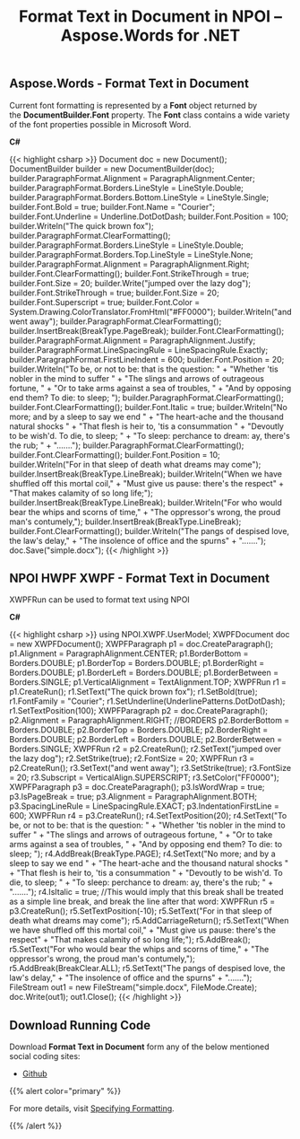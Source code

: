 ﻿---
title: Format Text in Document in NPOI – Aspose.Words for .NET
articleTitle: Format Text in Document in NPOI
linktitle: Format Text in Document in NPOI
description: "Aspose.Words for .NET allows you to fformat text in a document easily and fast instead of using NPOI."
type: docs
weight: 40
url: /net/format-text-in-document-in-npoi/
---

## Aspose.Words - Format Text in Document

Current font formatting is represented by a **Font** object returned by the **DocumentBuilder.Font** property. The **Font** class contains a wide variety of the font properties possible in Microsoft Word.

**C#**

{{< highlight csharp >}}
Document doc = new Document();
DocumentBuilder builder = new DocumentBuilder(doc);
builder.ParagraphFormat.Alignment = ParagraphAlignment.Center;
builder.ParagraphFormat.Borders.LineStyle = LineStyle.Double;
builder.ParagraphFormat.Borders.Bottom.LineStyle = LineStyle.Single;
builder.Font.Bold = true;
builder.Font.Name = "Courier";
builder.Font.Underline = Underline.DotDotDash;
builder.Font.Position = 100;
builder.Writeln("The quick brown fox");
builder.ParagraphFormat.ClearFormatting();
builder.ParagraphFormat.Borders.LineStyle = LineStyle.Double;
builder.ParagraphFormat.Borders.Top.LineStyle = LineStyle.None;
builder.ParagraphFormat.Alignment = ParagraphAlignment.Right;
builder.Font.ClearFormatting();
builder.Font.StrikeThrough = true;
builder.Font.Size = 20;
builder.Write("jumped over the lazy dog");
builder.Font.StrikeThrough = true;
builder.Font.Size = 20;
builder.Font.Superscript = true;
builder.Font.Color = System.Drawing.ColorTranslator.FromHtml("#FF0000");
builder.Writeln("and went away");
builder.ParagraphFormat.ClearFormatting();
builder.InsertBreak(BreakType.PageBreak);
builder.Font.ClearFormatting();
builder.ParagraphFormat.Alignment = ParagraphAlignment.Justify;
builder.ParagraphFormat.LineSpacingRule = LineSpacingRule.Exactly;
builder.ParagraphFormat.FirstLineIndent = 600;
builder.Font.Position = 20;
builder.Writeln("To be, or not to be: that is the question: "
                + "Whether 'tis nobler in the mind to suffer "
                + "The slings and arrows of outrageous fortune, "
                + "Or to take arms against a sea of troubles, "
                + "And by opposing end them? To die: to sleep; ");
builder.ParagraphFormat.ClearFormatting();
builder.Font.ClearFormatting();
builder.Font.Italic = true;
builder.Writeln("No more; and by a sleep to say we end "
                + "The heart-ache and the thousand natural shocks "
                + "That flesh is heir to, 'tis a consummation "
                + "Devoutly to be wish'd. To die, to sleep; "
                + "To sleep: perchance to dream: ay, there's the rub; "
                + ".......");
builder.ParagraphFormat.ClearFormatting();
builder.Font.ClearFormatting();
builder.Font.Position = 10;
builder.Writeln("For in that sleep of death what dreams may come");
builder.InsertBreak(BreakType.LineBreak);
builder.Writeln("When we have shuffled off this mortal coil,"
                + "Must give us pause: there's the respect"
                + "That makes calamity of so long life;");
builder.InsertBreak(BreakType.LineBreak);
builder.Writeln("For who would bear the whips and scorns of time,"
                + "The oppressor's wrong, the proud man's contumely,");
builder.InsertBreak(BreakType.LineBreak);
builder.Font.ClearFormatting();
builder.Writeln("The pangs of despised love, the law's delay,"
                + "The insolence of office and the spurns" + ".......");
doc.Save("simple.docx");
{{< /highlight >}}

## NPOI HWPF XWPF - Format Text in Document

XWPFRun can be used to format text using NPOI

**C#**

{{< highlight csharp >}}
using NPOI.XWPF.UserModel;
XWPFDocument doc = new XWPFDocument();
XWPFParagraph p1 = doc.CreateParagraph();
p1.Alignment = ParagraphAlignment.CENTER;
p1.BorderBottom = Borders.DOUBLE;
p1.BorderTop = Borders.DOUBLE;
p1.BorderRight = Borders.DOUBLE;
p1.BorderLeft = Borders.DOUBLE;
p1.BorderBetween = Borders.SINGLE;
p1.VerticalAlignment = TextAlignment.TOP;
XWPFRun r1 = p1.CreateRun();
r1.SetText("The quick brown fox");
r1.SetBold(true);
r1.FontFamily = "Courier";
r1.SetUnderline(UnderlinePatterns.DotDotDash);
r1.SetTextPosition(100);
XWPFParagraph p2 = doc.CreateParagraph();
p2.Alignment = ParagraphAlignment.RIGHT;
//BORDERS
p2.BorderBottom = Borders.DOUBLE;
p2.BorderTop = Borders.DOUBLE;
p2.BorderRight = Borders.DOUBLE;
p2.BorderLeft = Borders.DOUBLE;
p2.BorderBetween = Borders.SINGLE;
XWPFRun r2 = p2.CreateRun();
r2.SetText("jumped over the lazy dog");
r2.SetStrike(true);
r2.FontSize = 20;
XWPFRun r3 = p2.CreateRun();
r3.SetText("and went away");
r3.SetStrike(true);
r3.FontSize = 20;
r3.Subscript = VerticalAlign.SUPERSCRIPT;
r3.SetColor("FF0000");
XWPFParagraph p3 = doc.CreateParagraph();
p3.IsWordWrap = true;
p3.IsPageBreak = true;
p3.Alignment = ParagraphAlignment.BOTH;
p3.SpacingLineRule = LineSpacingRule.EXACT;
p3.IndentationFirstLine = 600;
XWPFRun r4 = p3.CreateRun();
r4.SetTextPosition(20);
r4.SetText("To be, or not to be: that is the question: "
        + "Whether 'tis nobler in the mind to suffer "
        + "The slings and arrows of outrageous fortune, "
        + "Or to take arms against a sea of troubles, "
        + "And by opposing end them? To die: to sleep; ");
r4.AddBreak(BreakType.PAGE);
r4.SetText("No more; and by a sleep to say we end "
        + "The heart-ache and the thousand natural shocks "
        + "That flesh is heir to, 'tis a consummation "
        + "Devoutly to be wish'd. To die, to sleep; "
        + "To sleep: perchance to dream: ay, there's the rub; "
        + ".......");
r4.IsItalic = true;
//This would imply that this break shall be treated as a simple line break, and break the line after that word:
XWPFRun r5 = p3.CreateRun();
r5.SetTextPosition(-10);
r5.SetText("For in that sleep of death what dreams may come");
r5.AddCarriageReturn();
r5.SetText("When we have shuffled off this mortal coil,"
        + "Must give us pause: there's the respect"
        + "That makes calamity of so long life;");
r5.AddBreak();
r5.SetText("For who would bear the whips and scorns of time,"
        + "The oppressor's wrong, the proud man's contumely,");
r5.AddBreak(BreakClear.ALL);
r5.SetText("The pangs of despised love, the law's delay,"
        + "The insolence of office and the spurns" + ".......");
FileStream out1 = new FileStream("simple.docx", FileMode.Create);
doc.Write(out1);
out1.Close();
{{< /highlight >}}

## Download Running Code

Download **Format Text in Document** form any of the below mentioned social coding sites:

- [Github](https://github.com/aspose-words/Aspose.Words-for-.NET/releases/download/Aspose.WordsVsNPOI_1.0/Format.Text.in.Document.Aspose.Words.zip)

{{% alert color="primary" %}} 

For more details, visit [Specifying Formatting](/words/net/working-with-styles-and-themes/).

{{% /alert %}}
